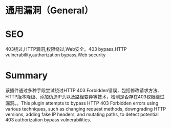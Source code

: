 # 通用漏洞（General）
# SEO
403绕过,HTTP漏洞,权限绕过,Web安全。403 bypass,HTTP vulnerability,authorization bypass,Web security
# Summary
该插件通过多种手段尝试绕过HTTP 403 Forbidden错误，包括修改请求方法、HTTP版本降级、添加伪造IP头以及路径变异等技术，检测是否存在403权限绕过漏洞。。This plugin attempts to bypass HTTP 403 Forbidden errors using various techniques, such as changing request methods, downgrading HTTP versions, adding fake IP headers, and mutating paths, to detect potential 403 authorization bypass vulnerabilities.
